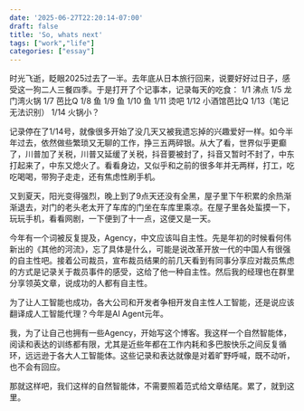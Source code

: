 ```yaml
---
date: '2025-06-27T22:20:14-07:00'
draft: false
title: 'So, whats next'
tags: ["work","life"]
categories: ["essay"]
---
```


时光飞逝，眨眼2025过去了一半。去年底从日本旅行回来，说要好好过日子，感受这一狗二人三餐四季。于是打开了个记事本，记录每天的吃食：
    1/1 沸点
    1/5 龙门湾火锅
    1/7 芭比Q
    1/8 鱼
    1/9 鱼
    1/10 鱼
    1/11 烫吧
    1/12 小酒馆芭比Q
    1/13（笔记无法识别）
    1/14 火锅小？

记录停在了1/14号，就像很多开始了没几天又被我遗忘掉的兴趣爱好一样。如今半年过去，依然做些繁琐又无聊的工作，挣三五两碎银。从大了看，世界似乎更癫了，川普加了关税，川普又延缓了关税，抖音要被封了，抖音又暂时不封了，中东打起来了，中东又熄火了。看看身边，又似乎和之前的很多年并无两样，打工，吃吃喝喝，带狗子走走，还有焦虑性刷手机。

又到夏天，阳光变得强烈，晚上到了9点天还没有全黑，屋子里下午积累的余热渐渐退去，对门的老头老太开了车库的门坐在车库里乘凉。在屋子里各处蜇摸一下，玩玩手机，看看网剧，一下便到了十一点，这便又是一天。

今年有一个词被反复提及，Agency，中文应该叫自主性。先是年初的时候看何伟新出的《其他的河流》，忘了具体是什么，可能是说改革开放一代的中国人有很强的自主性吧。接着公司裁员，宣布裁员结果的前几天看到有同事分享应对裁员焦虑的方式是记录关于裁员事件的感受，这给了他一种自主性。然后我的经理也在群里分享领英文章，说成功的人都有自主性。

为了让人工智能也成功，各大公司和开发者争相开发自主性人工智能，还是说应该翻译成人工智能代理？今年是AI Agent元年。

我，为了让自己也拥有一些Agency，开始写这个博客。我这样一个自然智能体，阅读和表达的训练都有限，尤其是近些年都在工作内耗和多巴胺快乐之间反复循环，远远逊于各大人工智能体。这些记录和表达就像是对着旷野呼喊，既不动听，也不会有回应。

那就这样吧，我们这样的自然智能体，不需要照着范式给文章结尾。累了，就到这里。